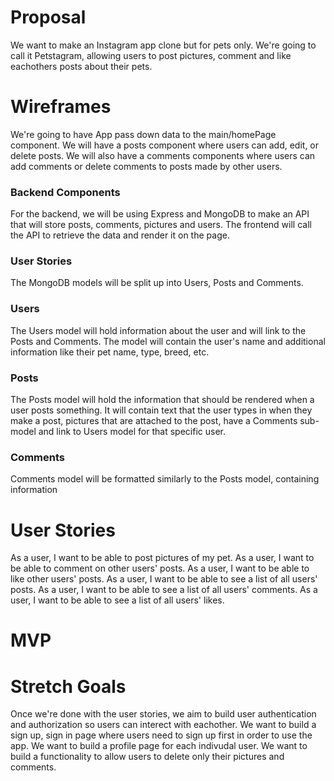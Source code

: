 # Proposal

We want to make an Instagram app clone but for pets only. We're going to call it Petstagram, allowing users to post pictures, comment and like eachothers posts about their pets.

# Wireframes

We're going to have App pass down data to the main/homePage component. 
We will have a posts component where users can add, edit, or delete posts.
We will also have a comments components where users can add comments or delete comments to posts made by other users.

### Backend Components

For the backend, we will be using Express and MongoDB to make an API that will store posts, comments, pictures and users. The frontend will call the API to retrieve the data and render it on the page.



### User Stories

The MongoDB models will be split up into Users, Posts and Comments.

### Users

The Users model will hold information about the user and will link to the Posts and Comments. The model will contain the user's name and additional information like their pet name, type, breed, etc.

### Posts

The Posts model will hold the information that should be rendered when a user posts something. It will contain text that the user types in when they make a post, pictures that are attached to the post, have a Comments sub-model and link to Users model for that specific user.

### Comments

Comments model will be formatted similarly to the Posts model, containing information



# User Stories

As a user, I want to be able to post pictures of my pet.
As a user, I want to be able to comment on other users' posts.
As a user, I want to be able to like other users' posts.
As a user, I want to be able to see a list of all users' posts.
As a user, I want to be able to see a list of all users' comments.
As a user, I want to be able to see a list of all users' likes.

# MVP

# Stretch Goals

Once we're done with the user stories, we aim to build user authentication and authorization so users can interect with eachother.
We want to build a sign up, sign in page where users need to sign up first in order to use the app.
We want to build a profile page for each indivudal user.
We want to build a functionality to allow users to delete only their pictures and comments.
